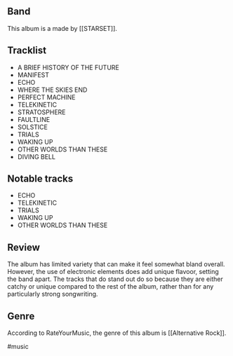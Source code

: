 ## Band
This album is a made by [[STARSET]].
## Tracklist
- A BRIEF HISTORY OF THE FUTURE
- MANIFEST
- ECHO
- WHERE THE SKIES END
- PERFECT MACHINE
- TELEKINETIC
- STRATOSPHERE
- FAULTLINE
- SOLSTICE
- TRIALS
- WAKING UP
- OTHER WORLDS THAN THESE
- DIVING BELL
## Notable tracks
- ECHO
- TELEKINETIC 
- TRIALS
- WAKING UP
- OTHER WORLDS THAN THESE
## Review
The album has limited variety that can make it feel somewhat bland overall. However, the use of electronic elements does add unique flavoor, setting the band apart. The tracks that do stand out do so because they are either catchy or unique compared to the rest of the album, rather than for any particularly strong songwriting.

## Genre
According to RateYourMusic, the genre of this album is [[Alternative Rock]].

#music